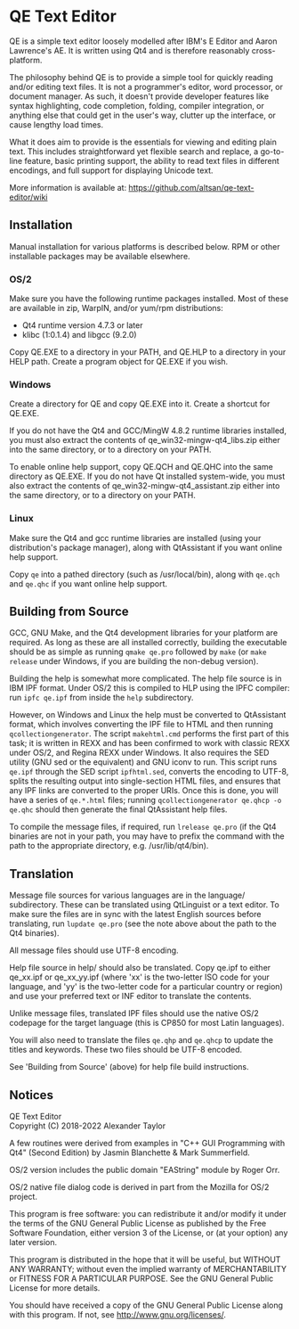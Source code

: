 QE Text Editor
==============

  QE is a simple text editor loosely modelled after IBM's E Editor and 
  Aaron Lawrence's AE.  It is written using Qt4 and is therefore
  reasonably cross-platform.

  The philosophy behind QE is to provide a simple tool for quickly
  reading and/or editing text files.  It is not a programmer's editor,
  word processor, or document manager.  As such, it doesn't provide
  developer features like syntax highlighting, code completion, folding,
  compiler integration, or anything else that could get in the user's
  way, clutter up the interface, or cause lengthy load times.

  What it does aim to provide is the essentials for viewing and editing
  plain text.  This includes straightforward yet flexible search and
  replace, a go-to-line feature, basic printing support, the ability to
  read text files in different encodings, and full support for displaying
  Unicode text.

  More information is available at:
  https://github.com/altsan/qe-text-editor/wiki


Installation
------------

Manual installation for various platforms is described below.  RPM or
other installable packages may be available elsewhere.

### OS/2

  Make sure you have the following runtime packages installed. Most of 
  these are available in zip, WarpIN, and/or yum/rpm distributions:
  - Qt4 runtime version 4.7.3 or later
  - klibc (1:0.1.4) and libgcc (9.2.0)

  Copy QE.EXE to a directory in your PATH, and QE.HLP to a directory in your
  HELP path.  Create a program object for QE.EXE if you wish.

### Windows

  Create a directory for QE and copy QE.EXE into it. Create a shortcut for
  QE.EXE.

  If you do not have the Qt4 and GCC/MingW 4.8.2 runtime libraries installed,
  you must also extract the contents of qe_win32-mingw-qt4_libs.zip either
  into the same directory, or to a directory on your PATH.

  To enable online help support, copy QE.QCH and QE.QHC into the same
  directory as QE.EXE. If you do not have Qt installed system-wide, you must
  also extract the contents of qe_win32-mingw-qt4_assistant.zip either into
  the same directory, or to a directory on your PATH.

### Linux

  Make sure the Qt4 and gcc runtime libraries are installed (using your
  distribution's package manager), along with QtAssistant if you want online
  help support.

  Copy `qe` into a pathed directory (such as /usr/local/bin), along with
  `qe.qch` and `qe.qhc` if you want online help support.


Building from Source
--------------------

GCC, GNU Make, and the Qt4 development libraries for your platform are 
required.  As long as these are all installed correctly, building the
executable should be as simple as running `qmake qe.pro` followed by `make`
(or `make release` under Windows, if you are building the non-debug version).

Building the help is somewhat more complicated.  The help file source is in
IBM IPF format.  Under OS/2 this is compiled to HLP using the IPFC compiler:
run `ipfc qe.ipf` from inside the `help` subdirectory.  

However, on Windows and Linux the help must be converted to QtAssistant
format, which involves converting the IPF file to HTML and then running
`qcollectiongenerator`.  The script `makehtml.cmd` performs the first part of
this task; it is written in REXX and has been confirmed to work with classic
REXX under OS/2, and Regina REXX under Windows.  It also requires the SED 
utility (GNU sed or the equivalent) and GNU iconv to run.  This script runs 
`qe.ipf` through the SED script `ipfhtml.sed`, converts the encoding to UTF-8,
splits the resulting output into single-section HTML files, and ensures that 
any IPF links are converted to the proper URIs.  Once this is done, you will 
have a series of `qe.*.html` files; running `qcollectiongenerator qe.qhcp -o 
qe.qhc` should then generate the final QtAssistant help files.

To compile the message files, if required, run `lrelease qe.pro` (if the
Qt4 binaries are not in your path, you may have to prefix the command with
the path to the appropriate directory, e.g. /usr/lib/qt4/bin). 


Translation
-----------

Message file sources for various languages are in the language/ subdirectory.
These can be translated using QtLinguist or a text editor. To make sure the
files are in sync with the latest English sources before translating, run
`lupdate qe.pro` (see the note above about the path to the Qt4 binaries).

All message files should use UTF-8 encoding.

Help file source in help/ should also be translated. Copy qe.ipf to either
qe_xx.ipf or qe_xx_yy.ipf (where 'xx' is the two-letter ISO code for your 
language, and 'yy' is the two-letter code for a particular country or region)
and use your preferred text or INF editor to translate the contents.  

Unlike message files, translated IPF files should use the native OS/2 
codepage for the target language (this is CP850 for most Latin languages).

You will also need to translate the files `qe.qhp` and `qe.qhcp` to update
the titles and keywords. These two files should be UTF-8 encoded.

See 'Building from Source' (above) for help file build instructions.


Notices
-------

QE Text Editor  
Copyright (C) 2018-2022 Alexander Taylor

A few routines were derived from examples in "C++ GUI Programming with 
Qt4" (Second Edition) by Jasmin Blanchette & Mark Summerfield.

OS/2 version includes the public domain "EAString" module by Roger Orr.

OS/2 native file dialog code is derived in part from the Mozilla for OS/2
project.

This program is free software: you can redistribute it and/or modify
it under the terms of the GNU General Public License as published by
the Free Software Foundation, either version 3 of the License, or
(at your option) any later version.

This program is distributed in the hope that it will be useful,
but WITHOUT ANY WARRANTY; without even the implied warranty of
MERCHANTABILITY or FITNESS FOR A PARTICULAR PURPOSE.  See the
GNU General Public License for more details.

You should have received a copy of the GNU General Public License
along with this program.  If not, see <http://www.gnu.org/licenses/>.
